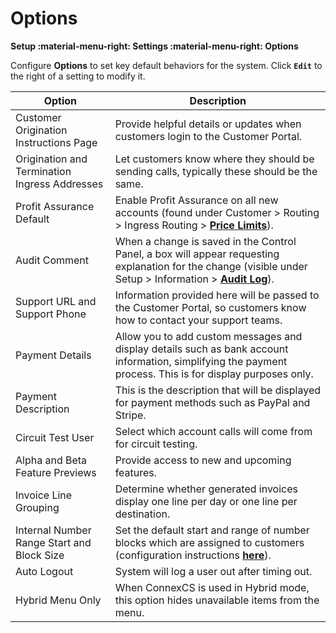 # Options
**Setup :material-menu-right: Settings :material-menu-right: Options**

Configure **Options** to set key default behaviors for the system. Click **`Edit`** to the right of a setting to modify it. 

|Option|Description|
|---|---|
|Customer Origination Instructions Page|Provide helpful details or updates when customers login to the Customer Portal.| 
|Origination and Termination Ingress Addresses|Let customers know where they should be sending calls, typically these should be the same.|
|Profit Assurance Default|Enable Profit Assurance on all new accounts (found under Customer > Routing > Ingress Routing > [**Price Limits**](https://docs.connexcs.com/customer/routing/#price-limits)).|
|Audit Comment|When a change is saved in the Control Panel, a box will appear requesting explanation for the change (visible under Setup > Information > [**Audit Log**](https://docs.connexcs.com/setup/information/audit-log/)).|
|Support URL and Support Phone|Information provided here will be passed to the Customer Portal, so customers know how to contact your support teams.|
|Payment Details|Allow you to add custom messages and display details such as bank account information, simplifying the payment process. This is for display purposes only.|
|Payment Description|This is the description that will be displayed for payment methods such as PayPal and Stripe. |
|Circuit Test User|Select which account calls will come from for circuit testing.|
|Alpha and Beta Feature Previews|Provide access to new and upcoming features.|
|Invoice Line Grouping|Determine whether generated invoices display one line per day or one line per destination.|
|Internal Number Range Start and Block Size|Set the default start and range of number blocks which are assigned to customers (configuration instructions **[here](https://docs.connexcs.com/customer/main/#internal-number-block)**).|
|Auto Logout|System will log a user out after timing out.|
|Hybrid Menu Only|When ConnexCS is used in Hybrid mode, this option hides unavailable items from the menu.|
